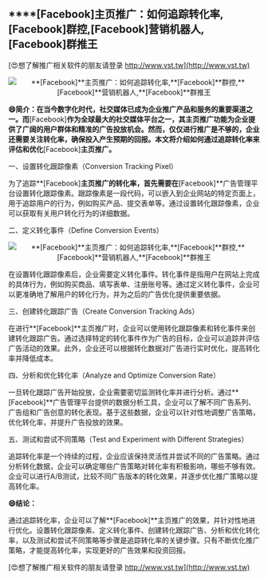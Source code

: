 ## ****[Facebook]**主页推广：如何追踪转化率,**[Facebook]**群控,**[Facebook]**营销机器人,**[Facebook]**群推王**

[😍想了解推广相关软件的朋友请登录 http://www.vst.tw](http://www.vst.tw)

 <center><img src="https://vst.tw/MP4/tuiguang/png/0.png" alt="**[Facebook]**主页推广：如何追踪转化率,**[Facebook]**群控,**[Facebook]**营销机器人,**[Facebook]**群推王"></center>

**😄简介：在当今数字化时代，社交媒体已成为企业推广产品和服务的重要渠道之一。而**[Facebook]**作为全球最大的社交媒体平台之一，其主页推广功能为企业提供了广阔的用户群体和精准的广告投放机会。然而，仅仅进行推广是不够的，企业还需要关注转化率，确保投入产生预期的回报。本文将介绍如何通过追踪转化率来评估和优化**[Facebook]**主页推广。**

一、设置转化跟踪像素（Conversion Tracking Pixel）

为了追踪**[Facebook]**主页推广的转化率，首先需要在**[Facebook]**广告管理平台设置转化跟踪像素。跟踪像素是一段代码，可以嵌入到企业网站的特定页面上，用于追踪用户的行为，例如购买产品、提交表单等。通过设置转化跟踪像素，企业可以获取有关用户转化行为的详细数据。

二、定义转化事件（Define Conversion Events）

 <center><img src="https://vst.tw/MP4/tuiguang/png/2.png" alt="**[Facebook]**主页推广：如何追踪转化率,**[Facebook]**群控,**[Facebook]**营销机器人,**[Facebook]**群推王"></center>

在设置转化跟踪像素后，企业需要定义转化事件。转化事件是指用户在网站上完成的具体行为，例如购买商品、填写表单、注册账号等。通过定义转化事件，企业可以更准确地了解用户的转化行为，并为之后的广告优化提供重要依据。

三、创建转化跟踪广告（Create Conversion Tracking Ads）

在进行**[Facebook]**主页推广时，企业可以使用转化跟踪像素和转化事件来创建转化跟踪广告。通过选择特定的转化事件作为广告的目标，企业可以追踪并评估广告活动的效果。此外，企业还可以根据转化数据对广告进行实时优化，提高转化率并降低成本。

四、分析和优化转化率（Analyze and Optimize Conversion Rate）

一旦转化跟踪广告开始投放，企业需要密切监测转化率并进行分析。通过**[Facebook]**广告管理平台提供的数据分析工具，企业可以了解不同广告系列、广告组和广告创意的转化表现。基于这些数据，企业可以针对性地调整广告策略，优化转化率，并提升广告投放的效果。

五、测试和尝试不同策略（Test and Experiment with Different Strategies）

追踪转化率是一个持续的过程，企业应该保持灵活性并尝试不同的广告策略。通过分析转化数据，企业可以确定哪些广告策略对转化率有积极影响，哪些不够有效。企业可以进行A/B测试，比较不同广告版本的转化效果，并逐步优化推广策略以提高转化率。

**😄结论：**

通过追踪转化率，企业可以了解**[Facebook]**主页推广的效果，并针对性地进行优化。设置转化跟踪像素、定义转化事件、创建转化跟踪广告、分析和优化转化率，以及测试和尝试不同策略等步骤是追踪转化率的关键步骤。只有不断优化推广策略，才能提高转化率，实现更好的广告效果和投资回报。

[😍想了解推广相关软件的朋友请登录 http://www.vst.tw](http://www.vst.tw)



